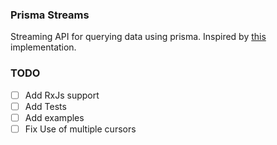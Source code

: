 ### Prisma Streams

Streaming API for querying data using prisma. Inspired by [this](https://github.com/prisma/prisma/issues/5055#issuecomment-894114437) implementation.

### TODO

- [ ] Add RxJs support
- [ ] Add Tests
- [ ] Add examples
- [ ] Fix Use of multiple cursors
